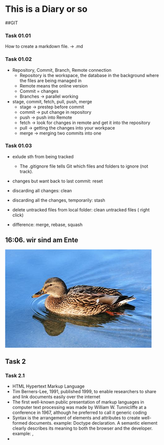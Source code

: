 # This is a Diary or so

##GIT

### Task 01.01
How to create a markdown file. -> .md


### Task 01.02
* Repository, Commit, Branch, Remote connection
  * Repository is the workspace, the database in the background where the files are being managed in
  * Remote means the online version
  * Commit = changes
  * Branches -> parallel working
* stage, commit, fetch, pull, push, merge
  * stage -> prestep before commit
  * commit -> put change in repository
  * push -> push into Remote
  * fetch -> look for changes in remote and get it into the repository
  * pull -> getting the changes into your workpace
  * merge -> merging two commits into one
 
### Task 01.03
* exlude sth from being tracked
    * The .gitignore file tells Git which files and folders to ignore (not track).
 
* changes but want back to last commit: reset
* discarding all changes: clean
* discarding all the changes, temporarily: stash
  
* delete untracked files from local folder: clean untracked files ( right click)
* difference: merge, rebase, squash

## 16:06. wir sind am Ente
![](\Hello\ente.jpg)






## Task 2

### Task 2.1
* HTML Hypertext Markup Language
* Tim Berners-Lee, 1991, published 1999, to enable researchers to share and link documents easily over the internet
* The first well-known public presentation of markup languages in computer text processing was made by William W. Tunnicliffe at a conference in 1967, although he preferred to call it generic coding
* Syntax is the arrangement of elements and attributes to create well-formed documents. example: Doctype declaration. 
  A semantic element clearly describes its meaning to both the browser and the developer. example: <img>, <table>
*
